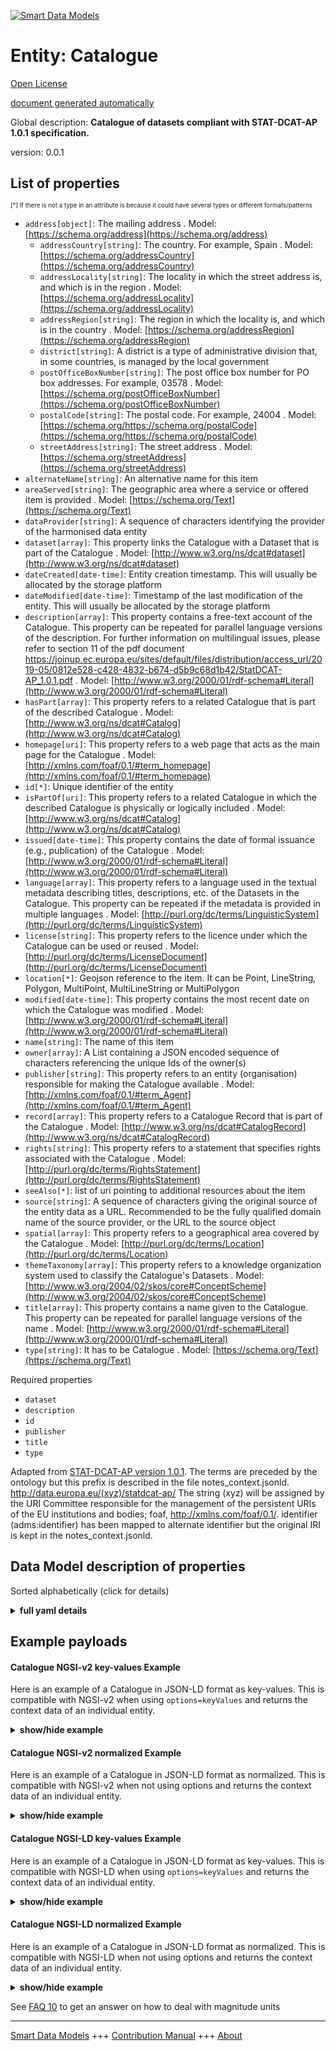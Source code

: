 <!-- 10-Header -->  
[![Smart Data Models](https://smartdatamodels.org/wp-content/uploads/2022/01/SmartDataModels_logo.png "Logo")](https://smartdatamodels.org)  
Entity: Catalogue  
=================<!-- /10-Header -->  
<!-- 15-License -->  
[Open License](https://github.com/smart-data-models//dataModel.STAT-DCAT-AP/blob/master/Catalogue/LICENSE.md)  
[document generated automatically](https://docs.google.com/presentation/d/e/2PACX-1vTs-Ng5dIAwkg91oTTUdt8ua7woBXhPnwavZ0FxgR8BsAI_Ek3C5q97Nd94HS8KhP-r_quD4H0fgyt3/pub?start=false&loop=false&delayms=3000#slide=id.gb715ace035_0_60)  
<!-- /15-License -->  
<!-- 20-Description -->  
Global description: **Catalogue of datasets compliant with STAT-DCAT-AP 1.0.1 specification.**  
version: 0.0.1  
<!-- /20-Description -->  
<!-- 30-PropertiesList -->  

## List of properties  

<sup><sub>[*] If there is not a type in an attribute is because it could have several types or different formats/patterns</sub></sup>  
- `address[object]`: The mailing address  . Model: [https://schema.org/address](https://schema.org/address)	- `addressCountry[string]`: The country. For example, Spain  . Model: [https://schema.org/addressCountry](https://schema.org/addressCountry)  
	- `addressLocality[string]`: The locality in which the street address is, and which is in the region  . Model: [https://schema.org/addressLocality](https://schema.org/addressLocality)  
	- `addressRegion[string]`: The region in which the locality is, and which is in the country  . Model: [https://schema.org/addressRegion](https://schema.org/addressRegion)  
	- `district[string]`: A district is a type of administrative division that, in some countries, is managed by the local government    
	- `postOfficeBoxNumber[string]`: The post office box number for PO box addresses. For example, 03578  . Model: [https://schema.org/postOfficeBoxNumber](https://schema.org/postOfficeBoxNumber)  
	- `postalCode[string]`: The postal code. For example, 24004  . Model: [https://schema.org/https://schema.org/postalCode](https://schema.org/https://schema.org/postalCode)  
	- `streetAddress[string]`: The street address  . Model: [https://schema.org/streetAddress](https://schema.org/streetAddress)  
- `alternateName[string]`: An alternative name for this item  - `areaServed[string]`: The geographic area where a service or offered item is provided  . Model: [https://schema.org/Text](https://schema.org/Text)- `dataProvider[string]`: A sequence of characters identifying the provider of the harmonised data entity  - `dataset[array]`: This property links the Catalogue with a Dataset that is part of the Catalogue  . Model: [http://www.w3.org/ns/dcat#dataset](http://www.w3.org/ns/dcat#dataset)- `dateCreated[date-time]`: Entity creation timestamp. This will usually be allocated by the storage platform  - `dateModified[date-time]`: Timestamp of the last modification of the entity. This will usually be allocated by the storage platform  - `description[array]`: This property contains a free-text account of the Catalogue. This property can be repeated for parallel language versions of the description. For further information on multilingual issues, please refer to section 11 of the pdf document https://joinup.ec.europa.eu/sites/default/files/distribution/access_url/2019-05/0812e528-c428-4832-b674-d5b9c68d1b42/StatDCAT-AP_1.0.1.pdf  . Model: [http://www.w3.org/2000/01/rdf-schema#Literal](http://www.w3.org/2000/01/rdf-schema#Literal)- `hasPart[array]`: This property refers to a related Catalogue that is part of the described Catalogue  . Model: [http://www.w3.org/ns/dcat#Catalog](http://www.w3.org/ns/dcat#Catalog)- `homepage[uri]`: This property refers to a web page that acts as the main page for the Catalogue  . Model: [http://xmlns.com/foaf/0.1/#term_homepage](http://xmlns.com/foaf/0.1/#term_homepage)- `id[*]`: Unique identifier of the entity  - `isPartOf[uri]`: This property refers to a related Catalogue in which the described Catalogue is physically or logically included  . Model: [http://www.w3.org/ns/dcat#Catalog](http://www.w3.org/ns/dcat#Catalog)- `issued[date-time]`: This property contains the date of formal issuance (e.g., publication) of the Catalogue  . Model: [http://www.w3.org/2000/01/rdf-schema#Literal](http://www.w3.org/2000/01/rdf-schema#Literal)- `language[array]`: This property refers to a language used in the textual metadata describing titles, descriptions, etc. of the Datasets in the Catalogue. This property can be repeated if the  metadata is provided in multiple languages  . Model: [http://purl.org/dc/terms/LinguisticSystem](http://purl.org/dc/terms/LinguisticSystem)- `license[string]`: This property refers to the licence under which the Catalogue can be used or reused  . Model: [http://purl.org/dc/terms/LicenseDocument](http://purl.org/dc/terms/LicenseDocument)- `location[*]`: Geojson reference to the item. It can be Point, LineString, Polygon, MultiPoint, MultiLineString or MultiPolygon  - `modified[date-time]`: This property contains the most recent date on which the Catalogue was modified  . Model: [http://www.w3.org/2000/01/rdf-schema#Literal](http://www.w3.org/2000/01/rdf-schema#Literal)- `name[string]`: The name of this item  - `owner[array]`: A List containing a JSON encoded sequence of characters referencing the unique Ids of the owner(s)  - `publisher[string]`: This property refers to an entity (organisation) responsible for making the Catalogue available  . Model: [http://xmlns.com/foaf/0.1/#term_Agent](http://xmlns.com/foaf/0.1/#term_Agent)- `record[array]`: This property refers to a Catalogue Record that is part of the Catalogue  . Model: [http://www.w3.org/ns/dcat#CatalogRecord](http://www.w3.org/ns/dcat#CatalogRecord)- `rights[string]`: This property refers to a statement that specifies rights associated with the Catalogue  . Model: [http://purl.org/dc/terms/RightsStatement](http://purl.org/dc/terms/RightsStatement)- `seeAlso[*]`: list of uri pointing to additional resources about the item  - `source[string]`: A sequence of characters giving the original source of the entity data as a URL. Recommended to be the fully qualified domain name of the source provider, or the URL to the source object  - `spatial[array]`: This property refers to a geographical area covered by the Catalogue  . Model: [http://purl.org/dc/terms/Location](http://purl.org/dc/terms/Location)- `themeTaxonomy[array]`: This property refers to a knowledge organization system used to classify the Catalogue's Datasets  . Model: [http://www.w3.org/2004/02/skos/core#ConceptScheme](http://www.w3.org/2004/02/skos/core#ConceptScheme)- `title[array]`: This property contains a name given to the Catalogue. This property can be repeated for parallel language versions of the name  . Model: [http://www.w3.org/2000/01/rdf-schema#Literal](http://www.w3.org/2000/01/rdf-schema#Literal)- `type[string]`: It has to be Catalogue  . Model: [https://schema.org/Text](https://schema.org/Text)<!-- /30-PropertiesList -->  
<!-- 35-RequiredProperties -->  
Required properties  
- `dataset`  - `description`  - `id`  - `publisher`  - `title`  - `type`  <!-- /35-RequiredProperties -->  
<!-- 40-RequiredProperties -->  
Adapted from [STAT-DCAT-AP version 1.0.1](https://joinup.ec.europa.eu/sites/default/files/distribution/access_url/2019-05/0812e528-c428-4832-b674-d5b9c68d1b42/StatDCAT-AP_1.0.1.pdf). The terms are preceded by the ontology but this prefix is described in the file notes_context.jsonld. http://data.europa.eu/(xyz)/statdcat-ap/ The string (xyz) will be assigned by the URI Committee responsible for the management of the persistent URIs of the EU institutions and bodies; foaf, http://xmlns.com/foaf/0.1/. identifier (adms:identifier) has been mapped to alternate identifier but the original IRI is kept in the notes_context.jsonld.  
<!-- /40-RequiredProperties -->  
<!-- 50-DataModelHeader -->  
## Data Model description of properties  
Sorted alphabetically (click for details)  
<!-- /50-DataModelHeader -->  
<!-- 60-ModelYaml -->  
<details><summary><strong>full yaml details</strong></summary>    
```yaml  
Catalogue:    
  description: Catalogue of datasets compliant with STAT-DCAT-AP 1.0.1 specification.    
  properties:    
    address:    
      description: The mailing address    
      properties:    
        addressCountry:    
          description: 'The country. For example, Spain'    
          type: string    
          x-ngsi:    
            model: https://schema.org/addressCountry    
            type: Property    
        addressLocality:    
          description: 'The locality in which the street address is, and which is in the region'    
          type: string    
          x-ngsi:    
            model: https://schema.org/addressLocality    
            type: Property    
        addressRegion:    
          description: 'The region in which the locality is, and which is in the country'    
          type: string    
          x-ngsi:    
            model: https://schema.org/addressRegion    
            type: Property    
        district:    
          description: 'A district is a type of administrative division that, in some countries, is managed by the local government'    
          type: string    
          x-ngsi:    
            type: Property    
        postOfficeBoxNumber:    
          description: 'The post office box number for PO box addresses. For example, 03578'    
          type: string    
          x-ngsi:    
            model: https://schema.org/postOfficeBoxNumber    
            type: Property    
        postalCode:    
          description: 'The postal code. For example, 24004'    
          type: string    
          x-ngsi:    
            model: https://schema.org/https://schema.org/postalCode    
            type: Property    
        streetAddress:    
          description: The street address    
          type: string    
          x-ngsi:    
            model: https://schema.org/streetAddress    
            type: Property    
        streetNr:    
          description: Number identifying a specific property on a public street    
          type: string    
          x-ngsi:    
            type: Property    
      type: object    
      x-ngsi:    
        model: https://schema.org/address    
        type: Property    
    alternateName:    
      description: An alternative name for this item    
      type: string    
      x-ngsi:    
        type: Property    
    areaServed:    
      description: The geographic area where a service or offered item is provided    
      type: string    
      x-ngsi:    
        model: https://schema.org/Text    
        type: Property    
    dataProvider:    
      description: A sequence of characters identifying the provider of the harmonised data entity    
      type: string    
      x-ngsi:    
        type: Property    
    dataset:    
      description: This property links the Catalogue with a Dataset that is part of the Catalogue    
      items:    
        anyOf:    
          - description: Identifier format of any NGSI entity    
            maxLength: 256    
            minLength: 1    
            pattern: ^[\w\-\.\{\}\$\+\*\[\]`|~^@!,:\\]+$    
            type: string    
            x-ngsi:    
              type: Property    
          - description: Identifier format of any NGSI entity    
            format: uri    
            type: string    
            x-ngsi:    
              type: Property    
      type: array    
      x-ngsi:    
        model: "http://www.w3.org/ns/dcat#dataset"    
        type: Relationship    
    dateCreated:    
      description: Entity creation timestamp. This will usually be allocated by the storage platform    
      format: date-time    
      type: string    
      x-ngsi:    
        type: Property    
    dateModified:    
      description: Timestamp of the last modification of the entity. This will usually be allocated by the storage platform    
      format: date-time    
      type: string    
      x-ngsi:    
        type: Property    
    description:    
      description: 'This property contains a free-text account of the Catalogue. This property can be repeated for parallel language versions of the description. For further information on multilingual issues, please refer to section 11 of the pdf document https://joinup.ec.europa.eu/sites/default/files/distribution/access_url/2019-05/0812e528-c428-4832-b674-d5b9c68d1b42/StatDCAT-AP_1.0.1.pdf'    
      items:    
        description: Catalog description in different languages    
        type: string    
        x-ngsi:    
          type: Property    
      type: array    
      x-ngsi:    
        model: "http://www.w3.org/2000/01/rdf-schema#Literal"    
        type: Property    
    hasPart:    
      description: This property refers to a related Catalogue that is part of the described Catalogue    
      items:    
        format: uri    
        type: string    
      type: array    
      x-ngsi:    
        model: "http://www.w3.org/ns/dcat#Catalog"    
        type: Relationship    
    homepage:    
      description: This property refers to a web page that acts as the main page for the Catalogue    
      format: uri    
      type: string    
      x-ngsi:    
        model: "http://xmlns.com/foaf/0.1/#term_homepage"    
        type: Property    
    id:    
      anyOf:    
        - description: Identifier format of any NGSI entity    
          maxLength: 256    
          minLength: 1    
          pattern: ^[\w\-\.\{\}\$\+\*\[\]`|~^@!,:\\]+$    
          type: string    
          x-ngsi:    
            type: Property    
        - description: Identifier format of any NGSI entity    
          format: uri    
          type: string    
          x-ngsi:    
            type: Property    
      description: Unique identifier of the entity    
      x-ngsi:    
        type: Property    
    isPartOf:    
      description: This property refers to a related Catalogue in which the described Catalogue is physically or logically included    
      format: uri    
      type: string    
      x-ngsi:    
        model: "http://www.w3.org/ns/dcat#Catalog"    
        type: Relationship    
    issued:    
      description: 'This property contains the date of formal issuance (e.g., publication) of the Catalogue'    
      format: date-time    
      type: string    
      x-ngsi:    
        model: "http://www.w3.org/2000/01/rdf-schema#Literal"    
        type: Property    
    language:    
      description: 'This property refers to a language used in the textual metadata describing titles, descriptions, etc. of the Datasets in the Catalogue. This property can be repeated if the  metadata is provided in multiple languages'    
      items:    
        type: string    
      type: array    
      x-ngsi:    
        model: http://purl.org/dc/terms/LinguisticSystem    
        type: Property    
    license:    
      description: This property refers to the licence under which the Catalogue can be used or reused    
      type: string    
      x-ngsi:    
        model: http://purl.org/dc/terms/LicenseDocument    
        type: Property    
    location:    
      description: 'Geojson reference to the item. It can be Point, LineString, Polygon, MultiPoint, MultiLineString or MultiPolygon'    
      oneOf:    
        - description: Geojson reference to the item. Point    
          properties:    
            bbox:    
              items:    
                type: number    
              minItems: 4    
              type: array    
            coordinates:    
              items:    
                type: number    
              minItems: 2    
              type: array    
            type:    
              enum:    
                - Point    
              type: string    
          required:    
            - type    
            - coordinates    
          title: GeoJSON Point    
          type: object    
          x-ngsi:    
            type: GeoProperty    
        - description: Geojson reference to the item. LineString    
          properties:    
            bbox:    
              items:    
                type: number    
              minItems: 4    
              type: array    
            coordinates:    
              items:    
                items:    
                  type: number    
                minItems: 2    
                type: array    
              minItems: 2    
              type: array    
            type:    
              enum:    
                - LineString    
              type: string    
          required:    
            - type    
            - coordinates    
          title: GeoJSON LineString    
          type: object    
          x-ngsi:    
            type: GeoProperty    
        - description: Geojson reference to the item. Polygon    
          properties:    
            bbox:    
              items:    
                type: number    
              minItems: 4    
              type: array    
            coordinates:    
              items:    
                items:    
                  items:    
                    type: number    
                  minItems: 2    
                  type: array    
                minItems: 4    
                type: array    
              type: array    
            type:    
              enum:    
                - Polygon    
              type: string    
          required:    
            - type    
            - coordinates    
          title: GeoJSON Polygon    
          type: object    
          x-ngsi:    
            type: GeoProperty    
        - description: Geojson reference to the item. MultiPoint    
          properties:    
            bbox:    
              items:    
                type: number    
              minItems: 4    
              type: array    
            coordinates:    
              items:    
                items:    
                  type: number    
                minItems: 2    
                type: array    
              type: array    
            type:    
              enum:    
                - MultiPoint    
              type: string    
          required:    
            - type    
            - coordinates    
          title: GeoJSON MultiPoint    
          type: object    
          x-ngsi:    
            type: GeoProperty    
        - description: Geojson reference to the item. MultiLineString    
          properties:    
            bbox:    
              items:    
                type: number    
              minItems: 4    
              type: array    
            coordinates:    
              items:    
                items:    
                  items:    
                    type: number    
                  minItems: 2    
                  type: array    
                minItems: 2    
                type: array    
              type: array    
            type:    
              enum:    
                - MultiLineString    
              type: string    
          required:    
            - type    
            - coordinates    
          title: GeoJSON MultiLineString    
          type: object    
          x-ngsi:    
            type: GeoProperty    
        - description: Geojson reference to the item. MultiLineString    
          properties:    
            bbox:    
              items:    
                type: number    
              minItems: 4    
              type: array    
            coordinates:    
              items:    
                items:    
                  items:    
                    items:    
                      type: number    
                    minItems: 2    
                    type: array    
                  minItems: 4    
                  type: array    
                type: array    
              type: array    
            type:    
              enum:    
                - MultiPolygon    
              type: string    
          required:    
            - type    
            - coordinates    
          title: GeoJSON MultiPolygon    
          type: object    
          x-ngsi:    
            type: GeoProperty    
      x-ngsi:    
        type: GeoProperty    
    modified:    
      description: This property contains the most recent date on which the Catalogue was modified    
      format: date-time    
      type: string    
      x-ngsi:    
        model: "http://www.w3.org/2000/01/rdf-schema#Literal"    
        type: Property    
    name:    
      description: The name of this item    
      type: string    
      x-ngsi:    
        type: Property    
    owner:    
      description: A List containing a JSON encoded sequence of characters referencing the unique Ids of the owner(s)    
      items:    
        anyOf:    
          - description: Identifier format of any NGSI entity    
            maxLength: 256    
            minLength: 1    
            pattern: ^[\w\-\.\{\}\$\+\*\[\]`|~^@!,:\\]+$    
            type: string    
            x-ngsi:    
              type: Property    
          - description: Identifier format of any NGSI entity    
            format: uri    
            type: string    
            x-ngsi:    
              type: Property    
        description: Unique identifier of the entity    
        x-ngsi:    
          type: Property    
      type: array    
      x-ngsi:    
        type: Property    
    publisher:    
      description: This property refers to an entity (organisation) responsible for making the Catalogue available    
      type: string    
      x-ngsi:    
        model: "http://xmlns.com/foaf/0.1/#term_Agent"    
        type: Property    
    record:    
      description: This property refers to a Catalogue Record that is part of the Catalogue    
      items:    
        anyOf:    
          - description: Identifier format of any NGSI entity    
            maxLength: 256    
            minLength: 1    
            pattern: ^[\w\-\.\{\}\$\+\*\[\]`|~^@!,:\\]+$    
            type: string    
            x-ngsi:    
              type: Property    
          - description: Identifier format of any NGSI entity    
            format: uri    
            type: string    
            x-ngsi:    
              type: Property    
      type: array    
      x-ngsi:    
        model: "http://www.w3.org/ns/dcat#CatalogRecord"    
        type: Relationship    
    rights:    
      description: This property refers to a statement that specifies rights associated with the Catalogue    
      type: string    
      x-ngsi:    
        model: http://purl.org/dc/terms/RightsStatement    
        type: Property    
    seeAlso:    
      description: list of uri pointing to additional resources about the item    
      oneOf:    
        - items:    
            format: uri    
            type: string    
          minItems: 1    
          type: array    
        - format: uri    
          type: string    
      x-ngsi:    
        type: Property    
    source:    
      description: 'A sequence of characters giving the original source of the entity data as a URL. Recommended to be the fully qualified domain name of the source provider, or the URL to the source object'    
      type: string    
      x-ngsi:    
        type: Property    
    spatial:    
      description: This property refers to a geographical area covered by the Catalogue    
      items:    
        description: 'Geojson reference to the item. It can be Point, LineString, Polygon, MultiPoint, MultiLineString or MultiPolygon'    
        oneOf:    
          - bbox:    
              items:    
                type: number    
              minItems: 4    
              type: array    
            coordinates:    
              items:    
                type: number    
              minItems: 2    
              type: array    
            type:    
              enum:    
                - Point    
              type: string    
          - bbox:    
              items:    
                type: number    
              minItems: 4    
              type: array    
            coordinates:    
              items:    
                items:    
                  type: number    
                minItems: 2    
                type: array    
              minItems: 2    
              type: array    
            type:    
              enum:    
                - LineString    
              type: string    
          - bbox:    
              items:    
                type: number    
              minItems: 4    
              type: array    
            coordinates:    
              items:    
                items:    
                  items:    
                    type: number    
                  minItems: 2    
                  type: array    
                minItems: 4    
                type: array    
              type: array    
            type:    
              enum:    
                - Polygon    
              type: string    
          - bbox:    
              items:    
                type: number    
              minItems: 4    
              type: array    
            coordinates:    
              items:    
                items:    
                  type: number    
                minItems: 2    
                type: array    
              type: array    
            type:    
              enum:    
                - MultiPoint    
              type: string    
          - bbox:    
              items:    
                type: number    
              minItems: 4    
              type: array    
            coordinates:    
              items:    
                items:    
                  items:    
                    type: number    
                  minItems: 2    
                  type: array    
                minItems: 2    
                type: array    
              type: array    
            type:    
              enum:    
                - MultiLineString    
              type: string    
          - bbox:    
              items:    
                type: number    
              minItems: 4    
              type: array    
            coordinates:    
              items:    
                items:    
                  items:    
                    items:    
                    minItems: 2    
                    type: array    
                  minItems: 4    
                  type: array    
                type: array    
              type: array    
            type:    
              enum:    
                - MultiPolygon    
              type: string    
        x-ngsi:    
          type: GeoProperty    
      type: array    
      x-ngsi:    
        model: http://purl.org/dc/terms/Location    
        type: GeoProperty    
    themeTaxonomy:    
      description: This property refers to a knowledge organization system used to classify the Catalogue's Datasets    
      items:    
        type: string    
      type: array    
      x-ngsi:    
        model: "http://www.w3.org/2004/02/skos/core#ConceptScheme"    
        type: Property    
    title:    
      description: This property contains a name given to the Catalogue. This property can be repeated for parallel language versions of the name    
      items:    
        type: string    
      type: array    
      x-ngsi:    
        model: "http://www.w3.org/2000/01/rdf-schema#Literal"    
        type: Property    
    type:    
      description: It has to be Catalogue    
      enum:    
        - Catalogue    
      type: string    
      x-ngsi:    
        model: https://schema.org/Text    
        type: Property    
  required:    
    - id    
    - type    
    - dataset    
    - description    
    - publisher    
    - title    
  type: object    
  x-derived-from: https://joinup.ec.europa.eu/sites/default/files/distribution/access_url/2019-05/0812e528-c428-4832-b674-d5b9c68d1b42/StatDCAT-AP_1.0.1.pdf    
  x-disclaimer: 'Redistribution and use in source and binary forms, with or without modification, are permitted  provided that the license conditions are met. Copyleft (c) 2022 Contributors to Smart Data Models Program'    
  x-license-url: https://github.com/smart-data-models/dataModel.STAT-DCAT-AP/blob/master/Catalogue/LICENSE.md    
  x-model-schema: https://smart-data-models.github.io/dataModel.STAT-DCAT-AP/Catalogue/schema.json    
  x-model-tags: INTERSTAT    
  x-version: 0.0.1    
```  
</details>    
<!-- /60-ModelYaml -->  
<!-- 70-MiddleNotes -->  
<!-- /70-MiddleNotes -->  
<!-- 80-Examples -->  
## Example payloads    
#### Catalogue NGSI-v2 key-values Example    
Here is an example of a Catalogue in JSON-LD format as key-values. This is compatible with NGSI-v2 when  using `options=keyValues` and returns the context data of an individual entity.  
<details><summary><strong>show/hide example</strong></summary>    
```json  
{  
  "id": "urn:ngsi-ld:Catalogue:id:KSLT:97146192",  
  "type": "Catalogue",  
  "dateCreated": "2023-03-20T18:53:50Z",  
  "dateModified": "2023-06-29T11:37:12Z",  
  "source": "INE",  
  "name": "Catalogue of statistical resources",  
  "alternateName": "Catalogue",  
  "description": "List of converted statistical resources",  
  "dataProvider": "INE",  
  "owner": [  
    "urn:ngsi-ld:Catalogue:items:FRAY:12902985",  
    "urn:ngsi-ld:Catalogue:items:WMSS:90165917"  
  ],  
  "seeAlso": [  
    "urn:ngsi-ld:Catalogue:items:XSHA:97687196"  
  ],  
  "location": {  
    "type": "Point",  
    "coordinates": [  
      52.5209531,  
      13.3256918  
    ]  
  },  
  "address": {  
    "streetAddress": "Franklinstrasse 13",  
    "addressLocality": "Berlin",  
    "addressRegion": "Berlin",  
    "addressCountry": "Germany",  
    "postalCode": "10587",  
    "postOfficeBoxNumber": "",  
    "streetNr": "13",  
    "district": ""  
  },  
  "areaServed": "",  
  "dataset": [  
    "urn:ngsi-ld:Catalogue:dataset:VLNR:72960176"  
  ],  
  "publisher": "INE",  
  "title": [  
    "Catalogue or statistical resources",  
    "Catalogo de recursos estadisticos"  
  ],  
  "homepage": "urn:ngsi-ld:Catalogue:homepage:FXWI:96370263",  
  "language": [  
    "SP",  
    "EN"  
  ],  
  "licence": "CC BY 4.0",  
  "releaseDate": "2023-01-20T11:03:48Z",  
  "themes": [  
    "demography",  
    "social movements"  
  ],  
  "modificationDate": "2023-02-24T16:28:58Z",  
  "hasPart": [  
    "urn:ngsi-ld:Catalogue:hasPart:EQFC:38298320"  
  ],  
  "isPartOf": "urn:ngsi-ld:Catalogue:isPartOf:JACJ:87819283",  
  "record": [  
    "urn:ngsi-ld:Catalogue:record:UEFV:49174271"  
  ],  
  "rights": "Open licensed",  
  "spatial_geographic": [  
    {  
      "type": "Point",  
      "coordinates": [  
        121.7,  
        146.6  
      ],  
      "bbox": [  
        46.5,  
        926.8,  
        995.6,  
        403.5  
      ]  
    },  
    {  
      "type": "Point",  
      "coordinates": [  
        60.3,  
        491.9  
      ],  
      "bbox": [  
        652.6,  
        335.8,  
        341.6,  
        875.0  
      ]  
    }  
  ]  
}  
```  
</details>  
#### Catalogue NGSI-v2 normalized Example    
Here is an example of a Catalogue in JSON-LD format as normalized. This is compatible with NGSI-v2 when not using options and returns the context data of an individual entity.  
<details><summary><strong>show/hide example</strong></summary>    
```json  
{  
  "id": "urn:ngsi-ld:Catalogue:id:KSLT:97146192",  
  "type": "Catalogue",  
  "dateCreated": {  
    "type": "Date-Time",  
    "value": "2023-03-20T18:53:50Z"  
  },  
  "dateModified": {  
    "type": "Date-Time",  
    "value": "2023-06-29T11:37:12Z"  
  },  
  "source": {  
    "type": "Text",  
    "value": "INE"  
  },  
  "name": {  
    "type": "Text",  
    "value": "Catalogue of statistical resources"  
  },  
  "alternateName": {  
    "type": "Text",  
    "value": "Catalogue"  
  },  
  "description": {  
    "type": "Text",  
    "value": "List of converted statistical resources"  
  },  
  "dataProvider": {  
    "type": "Text",  
    "value": "INE"  
  },  
  "owner": {  
    "type": "array",  
    "value": [  
      "urn:ngsi-ld:Catalogue:items:FRAY:12902985",  
      "urn:ngsi-ld:Catalogue:items:WMSS:90165917"  
    ]  
  },  
  "seeAlso": {  
    "type": "array",  
    "value": [  
      "urn:ngsi-ld:Catalogue:items:XSHA:97687196"  
    ]  
  },  
  "location": {  
    "type": "geo:json",  
    "value": {  
      "type": "Point",  
      "coordinates": [  
        52.5209531,  
        13.3256918  
      ]  
    }  
  },  
  "address": {  
    "streetAddress": "Franklinstrasse 13",  
    "addressLocality": "Berlin",  
    "addressRegion": "Berlin",  
    "addressCountry": "Germany",  
    "postalCode": "10587",  
    "postOfficeBoxNumber": "",  
    "streetNr": "13",  
    "district": ""  
  },  
  "areaServed": "",  
  "dataset": {  
    "type": "array",  
    "value": [  
      "urn:ngsi-ld:Catalogue:dataset:VLNR:72960176"  
    ]  
  },  
  "publisher": {  
    "type": "Text",  
    "value": "INE"  
  },  
  "title": {  
    "type": "array",  
    "value": [  
      "Catalogue or statistical resources",  
      "Catálogo de recursos estadisticos"  
    ]  
  },  
  "homepage": {  
    "type": "Text",  
    "value": "urn:ngsi-ld:Catalogue:homepage:FXWI:96370263"  
  },  
  "language": {  
    "type": "array",  
    "value": [  
      "SP",  
      "EN"  
    ]  
  },  
  "licence": {  
    "type": "Text",  
    "value": "CC BY 4.0"  
  },  
  "releaseDate": {  
    "type": "Date-Time",  
    "value": "2023-01-20T11:03:48Z"  
  },  
  "themes": {  
    "type": "array",  
    "value": [  
      "demography",  
      "social movements"  
    ]  
  },  
  "modificationDate": {  
    "type": "Date-Time",  
    "value": "2023-02-24T16:28:58Z"  
  },  
  "hasPart": {  
    "type": "array",  
    "value": [  
      "urn:ngsi-ld:Catalogue:hasPart:EQFC:38298320"  
    ]  
  },  
  "isPartOf": {  
    "type": "URI",  
    "value": "urn:ngsi-ld:Catalogue:isPartOf:JACJ:87819283"  
  },  
  "record": {  
    "type": "array",  
    "value": [  
      "urn:ngsi-ld:Catalogue:record:UEFV:49174271"  
    ]  
  },  
  "rights": {  
    "type": "Text",  
    "value": "Open licensed"  
  },  
  "spatial_geographic": {  
    "type": "geo:json",  
    "value": [  
      {  
        "type": "Point",  
        "coordinates": [  
          121.7,  
          146.6  
        ],  
        "bbox": [  
          46.5,  
          926.8,  
          995.6,  
          403.5  
        ]  
      },  
      {  
        "type": "Point",  
        "coordinates": [  
          60.3,  
          491.9  
        ],  
        "bbox": [  
          652.6,  
          335.8,  
          341.6,  
          875.0  
        ]  
      }  
    ]  
  }  
}  
```  
</details>  
#### Catalogue NGSI-LD key-values Example    
Here is an example of a Catalogue in JSON-LD format as key-values. This is compatible with NGSI-LD when  using `options=keyValues` and returns the context data of an individual entity.  
<details><summary><strong>show/hide example</strong></summary>    
```json  
{  
  "id": "urn:ngsi-ld:Catalogue:id:KSLT:97146192",  
  "type": "Catalogue",  
  "dateCreated": "2023-03-20T18:53:50Z",  
  "dateModified": "2023-06-29T11:37:12Z",  
  "source": "INE",  
  "name": "Catalogue of statistical resources",  
  "alternateName": "Catalogue",  
  "description": "List of converted statistical resources",  
  "dataProvider": "INE",  
  "owner": [  
    "urn:ngsi-ld:Catalogue:items:FRAY:12902985",  
    "urn:ngsi-ld:Catalogue:items:WMSS:90165917"  
  ],  
  "seeAlso": [  
    "urn:ngsi-ld:Catalogue:items:XSHA:97687196"  
  ],  
  "location": {  
    "type": "Point",  
    "coordinates": [  
      52.5209531,  
      13.3256918  
    ]  
  },  
  "address": {  
    "streetAddress": "Franklinstrasse 13",  
    "addressLocality": "Berlin",  
    "addressRegion": "Berlin",  
    "addressCountry": "Germany",  
    "postalCode": "10587",  
    "postOfficeBoxNumber": "",  
    "streetNr": "13",  
    "district": ""  
  },  
  "areaServed": "",  
  "dataset": [  
    "urn:ngsi-ld:Catalogue:dataset:VLNR:72960176"  
  ],  
  "publisher": "INE",  
  "title": [  
    "Catalogue or statistical resources",  
    "Catalogo de recursos estadisticos"  
  ],  
  "homepage": "urn:ngsi-ld:Catalogue:homepage:FXWI:96370263",  
  "language": [  
    "SP",  
    "EN"  
  ],  
  "licence": "CC BY 4.0",  
  "releaseDate": "2023-01-20T11:03:48Z",  
  "themes": [  
    "demography",  
    "social movements"  
  ],  
  "modificationDate": "2023-02-24T16:28:58Z",  
  "hasPart": [  
    "urn:ngsi-ld:Catalogue:hasPart:EQFC:38298320"  
  ],  
  "isPartOf": "urn:ngsi-ld:Catalogue:isPartOf:JACJ:87819283",  
  "record": [  
    "urn:ngsi-ld:Catalogue:record:UEFV:49174271"  
  ],  
  "rights": "Open licensed",  
  "spatial_geographic": [  
    {  
      "type": "Point",  
      "coordinates": [  
        121.7,  
        146.6  
      ],  
      "bbox": [  
        46.5,  
        926.8,  
        995.6,  
        403.5  
      ]  
    },  
    {  
      "type": "Point",  
      "coordinates": [  
        60.3,  
        491.9  
      ],  
      "bbox": [  
        652.6,  
        335.8,  
        341.6,  
        875.0  
      ]  
    }  
  ],  
  "@context": [  
    "https://raw.githubusercontent.com/smart-data-models/dataModel.STAT-DCAT-AP/master/context.jsonld"  
  ]  
}  
```  
</details>  
#### Catalogue NGSI-LD normalized Example    
Here is an example of a Catalogue in JSON-LD format as normalized. This is compatible with NGSI-LD when not using options and returns the context data of an individual entity.  
<details><summary><strong>show/hide example</strong></summary>    
```json  
{  
  "id": "urn:ngsi-ld:Catalogue:id:KSLT:97146192",  
  "type": "Catalogue",  
  "dateCreated": {  
    "type": "Property",  
    "value": {  
      "@type": "DateTime",  
      "@value": "2023-03-20T18:53:50Z"  
    }  
  },  
  "dateModified": {  
    "type": "Property",  
    "value": {  
      "@type": "DateTime",  
      "@value": "2023-06-29T11:37:12Z"  
    }  
  },  
  "source": {  
    "type": "Property",  
    "value": "INE"  
  },  
  "name": {  
    "type": "Property",  
    "value": "Catalogue of statistical resources"  
  },  
  "alternateName": {  
    "type": "Property",  
    "value": "Catalogue"  
  },  
  "description": {  
    "type": "Property",  
    "value": "List of converted statistical resources"  
  },  
  "dataProvider": {  
    "type": "Property",  
    "value": "INE"  
  },  
  "owner": {  
    "type": "Property",  
    "value": [  
      "urn:ngsi-ld:Catalogue:items:FRAY:12902985",  
      "urn:ngsi-ld:Catalogue:items:WMSS:90165917"  
    ]  
  },  
  "seeAlso": {  
    "type": "Property",  
    "value": [  
      "urn:ngsi-ld:Catalogue:items:XSHA:97687196"  
    ]  
  },  
  "location": {  
    "type": "Property",  
    "value": {  
      "type": "Point",  
      "coordinates": [  
        52.5209531,  
        13.3256918  
      ]  
    }  
  },  
  "address": {  
    "streetAddress": "Franklinstrasse 13",  
    "addressLocality": "Berlin",  
    "addressRegion": "Berlin",  
    "addressCountry": "Germany",  
    "postalCode": "10587",  
    "postOfficeBoxNumber": "",  
    "streetNr": "13",  
    "district": ""  
  },  
  "areaServed": "",  
  "dataset": {  
    "type": "Relationship",  
    "object": ["urn:ngsi-ld:Catalogue:dataset:VLNR:72960176"]  
  },  
  "publisher": {  
    "type": "Property",  
    "value": "INE"  
  },  
  "title": {  
    "type": "Property",  
    "value": [  
      "Catalogue or statistical resources",  
      "CatÃ¡logo de recursos estadisticos"  
    ]  
  },  
  "homepage": {  
    "type": "Property",  
    "value": "urn:ngsi-ld:Catalogue:homepage:FXWI:96370263"  
  },  
  "language": {  
    "type": "Property",  
    "value": [  
      "SP",  
      "EN"  
    ]  
  },  
  "license": {  
    "type": "Property",  
    "value": "CC BY 4.0"  
  },  
  "issued": {  
    "type": "Property",  
    "value": {  
      "@type": "DateTime",  
      "@value": "2023-01-20T11:03:48Z"  
    }  
  },  
  "themeTaxonomy": {  
    "type": "Property",  
    "value": [  
      "demography",  
      "social movements"  
    ]  
  },  
  "modified": {  
    "type": "Property",  
    "value": {  
      "@type": "DateTime",  
      "@value": "2023-02-24T16:28:58Z"  
    }  
  },  
  "hasPart": {  
    "type": "Relationship",  
    "object": ["urn:ngsi-ld:Catalogue:hasPart:EQFC:38298320"]  
  },  
  "isPartOf": {  
    "type": "Relationship",  
    "object": "urn:ngsi-ld:Catalogue:isPartOf:JACJ:87819283"  
  },  
  "record": {  
    "type": "Relationship",  
    "object": [  
      "urn:ngsi-ld:Catalogue:record:UEFV:49174271"]  
  },  
  "rights": {  
    "type": "Property",  
    "value": "Open licensed"  
  },  
  "spatial": {  
    "type": "Property",  
    "value": [  
      {  
        "type": "Point",  
        "coordinates": [  
          121.7,  
          146.6  
        ],  
        "bbox": [  
          46.5,  
          926.8,  
          995.6,  
          403.5  
        ]  
      },  
      {  
        "type": "Point",  
        "coordinates": [  
          60.3,  
          491.9  
        ],  
        "bbox": [  
          652.6,  
          335.8,  
          341.6,  
          875.0  
        ]  
      }  
    ]  
  },  
  "@context": [  
    "https://raw.githubusercontent.com/smart-data-models/dataModel.STAT-DCAT-AP/master/context.jsonld"  
  ]  
}  
```  
</details><!-- /80-Examples -->  
<!-- 90-FooterNotes -->  
<!-- /90-FooterNotes -->  
<!-- 95-Units -->  
See [FAQ 10](https://smartdatamodels.org/index.php/faqs/) to get an answer on how to deal with magnitude units  
<!-- /95-Units -->  
<!-- 97-LastFooter -->  
---  
[Smart Data Models](https://smartdatamodels.org) +++ [Contribution Manual](https://bit.ly/contribution_manual) +++ [About](https://bit.ly/Introduction_SDM)<!-- /97-LastFooter -->  
